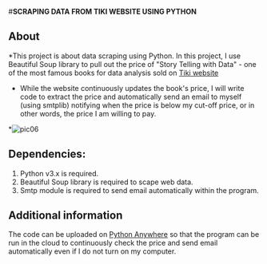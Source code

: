 #**SCRAPING DATA FROM TIKI WEBSITE USING PYTHON**
 

## About
*This project is about data scraping using Python. In this project, I use Beautiful Soup library to pull out the price of "Story Telling with Data" - one of the most famous books for data analysis sold on [Tiki website](https://tiki.vn/storytelling-with-data-ke-chuyen-thong-qua-du-lieu-cuon-cam-nang-huong-dan-truc-quan-hoa-du-lieu-p76013378.html?spid=76013379) 

* While the website continuously updates the book's price, I will write code to extract the price and automatically send an email to myself (using smtplib) notifying when the price is below my cut-off price, or in other words, the price I am willing to pay.

*![pic06](https://github.com/anhthiphuongtran/web-scraping/assets/105230494/42d72614-bd31-4a30-af95-0c7a4346ed45)


## Dependencies:

1. Python v3.x is required.
2. Beautiful Soup library is required to scape web data.
3. Smtp module is required to send email automatically within the program.

## Additional information
The code can be uploaded on [Python Anywhere](https://www.pythonanywhere.com/) so that the program can be run in the cloud to continuously check the price and send email automatically even if I do not turn on my computer.

